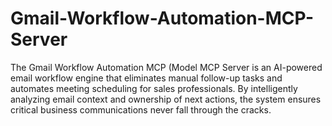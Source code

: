 # Gmail-Workflow-Automation-MCP-Server
The Gmail Workflow Automation MCP (Model MCP Server is an AI-powered email workflow engine that eliminates manual follow-up tasks and automates meeting scheduling for sales professionals. By intelligently analyzing email context and ownership of next actions, the system ensures critical business communications never fall through the cracks. 
